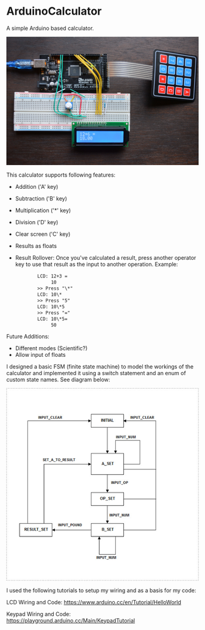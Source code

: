 # ArduinoCalculator
A simple Arduino based calculator.

![alt text](https://github.com/drew-loukusa/ArduinoCalculator/blob/master/DSC_0001.JPG)

This calculator supports following features:
- Addition        ('A' key)
- Subtraction     ('B' key)
- Multiplication  ('\*' key)
- Division        ('D' key)
- Clear screen    ('C' key)
- Results as floats
- Result Rollover:
      Once you've calculated a result, press another operator key to use that result as the input to another operation.
      Example: 
      
              LCD: 12+3 = 
                   10
              >> Press "\*" 
              LCD: 10\*
              >> Press "5"
              LCD: 10\*5
              >> Press "="
              LCD: 10\*5=
                   50

Future Additions:
- Different modes (Scientific?)
- Allow input of floats

I designed a basic FSM (finite state machine) to model the workings of the calculator and implemented it using a switch statement and an enum of custom state names. See diagram below:

![alt text](https://github.com/drew-loukusa/ArduinoCalculator/blob/master/CalculatorFSM.jpg)

I used the following tutorials to setup my wiring and as a basis for my code:

LCD Wiring and Code: https://www.arduino.cc/en/Tutorial/HelloWorld 

Keypad Wiring and Code: https://playground.arduino.cc/Main/KeypadTutorial

